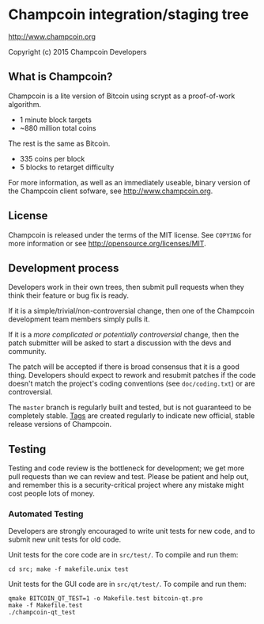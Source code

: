 Champcoin integration/staging tree
================================

http://www.champcoin.org

Copyright (c) 2015 Champcoin Developers

What is Champcoin?
----------------

Champcoin is a lite version of Bitcoin using scrypt as a proof-of-work algorithm.
 - 1 minute block targets
 - ~880 million total coins

The rest is the same as Bitcoin.
 - 335 coins per block
 - 5 blocks to retarget difficulty

For more information, as well as an immediately useable, binary version of
the Champcoin client sofware, see http://www.champcoin.org.

License
-------

Champcoin is released under the terms of the MIT license. See `COPYING` for more
information or see http://opensource.org/licenses/MIT.

Development process
-------------------

Developers work in their own trees, then submit pull requests when they think
their feature or bug fix is ready.

If it is a simple/trivial/non-controversial change, then one of the Champcoin
development team members simply pulls it.

If it is a *more complicated or potentially controversial* change, then the patch
submitter will be asked to start a discussion with the devs and community.

The patch will be accepted if there is broad consensus that it is a good thing.
Developers should expect to rework and resubmit patches if the code doesn't
match the project's coding conventions (see `doc/coding.txt`) or are
controversial.

The `master` branch is regularly built and tested, but is not guaranteed to be
completely stable. [Tags](https://github.com/champcoin-project/champcoin/tags) are created
regularly to indicate new official, stable release versions of Champcoin.

Testing
-------

Testing and code review is the bottleneck for development; we get more pull
requests than we can review and test. Please be patient and help out, and
remember this is a security-critical project where any mistake might cost people
lots of money.

### Automated Testing

Developers are strongly encouraged to write unit tests for new code, and to
submit new unit tests for old code.

Unit tests for the core code are in `src/test/`. To compile and run them:

    cd src; make -f makefile.unix test

Unit tests for the GUI code are in `src/qt/test/`. To compile and run them:

    qmake BITCOIN_QT_TEST=1 -o Makefile.test bitcoin-qt.pro
    make -f Makefile.test
    ./champcoin-qt_test

